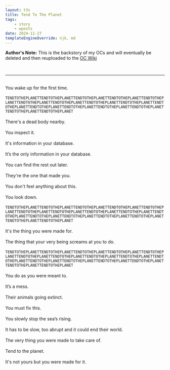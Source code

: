 ```yaml
---
layout: t3s
title: Tend To The Planet
tags:
    - story
    - wposts
date: 2024-11-27
templateEngineOverride: njk, md
---
```

**Author's Note:**  This is the backstory of my OCs and will eventually be deleted and then reuploaded to the [OC Wiki <i class="ph ph-link"></i>](/oc_wiki)

<br><hr class="th"><br>
You wake up for the first time.<br><br>
`TENDTOTHEPLANETTENDTOTHEPLANETTENDTOTHEPLANETTENDTOTHEPLANETTENDTOTHEPLANETTENDTOTHEPLANETTENDTOTHEPLANETTENDTOTHEPLANETTENDTOTHEPLANETTENDTOTHEPLANETTENDTOTHEPLANETTENDTOTHEPLANETTENDTOTHEPLANETTENDTOTHEPLANETTENDTOTHEPLANETTENDTOTHEPLANET`<br><br>
There's a dead body nearby.<br><br>
You inspect it.<br><br>
It's information in your database.<br><br>
It’s the only information in your database.<br><br>
You can find the rest out later.<br><br>
They're the one that made you.<br><br>
You don't feel anything about this.<br><br>
You look down.<br><br>
`TENDTOTHEPLANETTENDTOTHEPLANETTENDTOTHEPLANETTENDTOTHEPLANETTENDTOTHEPLANETTENDTOTHEPLANETTENDTOTHEPLANETTENDTOTHEPLANETTENDTOTHEPLANETTENDTOTHEPLANETTENDTOTHEPLANETTENDTOTHEPLANETTENDTOTHEPLANETTENDTOTHEPLANETTENDTOTHEPLANETTENDTOTHEPLANET`<br><br>
It's the thing you were made for.<br><br>
The thing that your very being screams at you to do.<br><br>
`TENDTOTHEPLANETTENDTOTHEPLANETTENDTOTHEPLANETTENDTOTHEPLANETTENDTOTHEPLANETTENDTOTHEPLANETTENDTOTHEPLANETTENDTOTHEPLANETTENDTOTHEPLANETTENDTOTHEPLANETTENDTOTHEPLANETTENDTOTHEPLANETTENDTOTHEPLANETTENDTOTHEPLANETTENDTOTHEPLANETTENDTOTHEPLANET`<br><br>
You do as you were meant to.<br><br>
It’s a mess.<br><br>
Their animals going extinct.<br><br>
You must fix this.<br><br>
You slowly stop the sea’s rising.<br><br>
It has to be slow, too abrupt and it could end their world.<br><br>
The very thing you were made to take care of.<br><br>
Tend to the planet.<br><br>
It's not yours but you were made for it.<br><br>